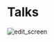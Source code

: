 # Talks

![edit_screen](https://user-images.githubusercontent.com/59895630/129447291-fcbbb1a0-92e6-4065-b052-5e6fe175867b.png)
